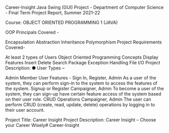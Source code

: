 Career-Insight
Java Swing (GUI) Project - Department of Computer Science - Final Term Project Report, Summer 2021-22

Course: OBJECT ORIENTED PROGRAMMING 1 (JAVA)

OOP Principals Covered -

Encapsulation
Abstraction
Inheritance
Polymorphism
Project Requirements Covered-

At least 2 types of Users
Object Oriented Programming Concepts
Display Features
Insert
Delete
Search
Package
Exception Handling
File I/O
Project Description: ● User Types –

Admin
Member
User Features - Sign In, Register, Admin As a user of the system, they can perform sign-in to the system to access the features of the system. Signup or Register Campaigner, Admin To become a user of the system, they can sign-up have certain feature access of the system based on their user role. CRUD Operations Campaigner, Admin The user can perform CRUD (create, read, update, delete) operations by logging in to their user account.

Project Title: Career Insight Project Description: Career Insight – Choose your Career Wisely# Career-Insight
